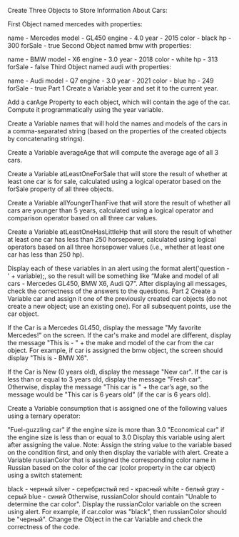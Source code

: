 Create Three Objects to Store Information About Cars:

First Object named mercedes with properties:

name - Mercedes
model - GL450
engine - 4.0
year - 2015
color - black
hp - 300
forSale - true
Second Object named bmw with properties:

name - BMW
model - X6
engine - 3.0
year - 2018
color - white
hp - 313
forSale - false
Third Object named audi with properties:

name - Audi
model - Q7
engine - 3.0
year - 2021
color - blue
hp - 249
forSale - true
Part 1
Create a Variable year and set it to the current year.

Add a carAge Property to each object, which will contain the age of the car. Compute it programmatically using the year variable.

Create a Variable names that will hold the names and models of the cars in a comma-separated string (based on the properties of the created objects by concatenating strings).

Create a Variable averageAge that will compute the average age of all 3 cars.

Create a Variable atLeastOneForSale that will store the result of whether at least one car is for sale, calculated using a logical operator based on the forSale property of all three objects.

Create a Variable allYoungerThanFive that will store the result of whether all cars are younger than 5 years, calculated using a logical operator and comparison operator based on all three car values.

Create a Variable atLeastOneHasLittleHp that will store the result of whether at least one car has less than 250 horsepower, calculated using logical operators based on all three horsepower values (i.e., whether at least one car has less than 250 hp).

Display each of these variables in an alert using the format alert('question - ' + variable);, so the result will be something like “Make and model of all cars - Mercedes GL450, BMW X6, Audi Q7”. After displaying all messages, check the correctness of the answers to the questions.
Part 2
Create a Variable car and assign it one of the previously created car objects (do not create a new object; use an existing one). For all subsequent points, use the car object.

If the Car is a Mercedes GL450, display the message "My favorite Mercedes!" on the screen. If the car's make and model are different, display the message "This is - " + the make and model of the car from the car object. For example, if car is assigned the bmw object, the screen should display "This is - BMW X6".

If the Car is New (0 years old), display the message "New car". If the car is less than or equal to 3 years old, display the message "Fresh car". Otherwise, display the message "This car is " + the car’s age, so the message would be "This car is 6 years old" (if the car is 6 years old).

Create a Variable consumption that is assigned one of the following values using a ternary operator:

"Fuel-guzzling car" if the engine size is more than 3.0
"Economical car" if the engine size is less than or equal to 3.0
Display this variable using alert after assigning the value. Note: Assign the string value to the variable based on the condition first, and only then display the variable with alert.
Create a Variable russianColor that is assigned the corresponding color name in Russian based on the color of the car (color property in the car object) using a switch statement:

black - черный
silver - серебристый
red - красный
white - белый
gray - серый
blue - синий
Otherwise, russianColor should contain "Unable to determine the car color".
Display the russianColor variable on the screen using alert. For example, if car.color was "black", then russianColor should be "черный".
Change the Object in the car Variable and check the correctness of the code.
